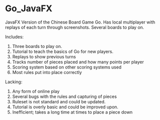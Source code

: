 # Go_JavaFX
JavaFX Version of the Chinese Board Game Go.  Has local multiplayer with replays of each turn through screenshots.  Several boards to play on.

Includes:
  1. Three boards to play on.
  2. Tutorial to teach the basics of Go for new players.
  3. Replays to show previous turns
  4. Tracks number of pieces placed and how many points per player
  5. Scoring system based on other scoring systems used
  6. Most rules put into place correctly
  
Lacking:
  1. Any form of online play
  2. Several bugs with the rules and capturing of pieces
  3. Ruleset is not standard and could be updated.
  4. Tutorial is overly basic and could be improved upon.
  5. Inefficient; takes a long time at times to place a piece down
